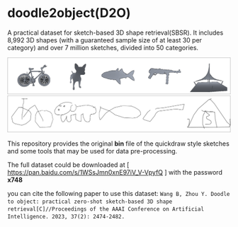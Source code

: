 # doodle2object(D2O)
A practical dataset for sketch-based 3D shape retrieval(SBSR). It includes 8,992 3D shapes (with a guaranteed sample size of at least 30 per category) and over 7 million sketches, divided into 50 categories.

![examples of 3D shapes](./3d.png)
![examples of sketches](./qd.png)

This repository provides the original **bin** file of the quickdraw style sketches and some tools that may be used for data pre-processing.

The full dataset could be downloaded at \[ https://pan.baidu.com/s/1WSsJmn0xnE97iV_V-VpyfQ \] with the password **x748**

you can cite the following paper to use this dataset:
`Wang B, Zhou Y. Doodle to object: practical zero-shot sketch-based 3D shape retrieval[C]//Proceedings of the AAAI Conference on Artificial Intelligence. 2023, 37(2): 2474-2482.`
